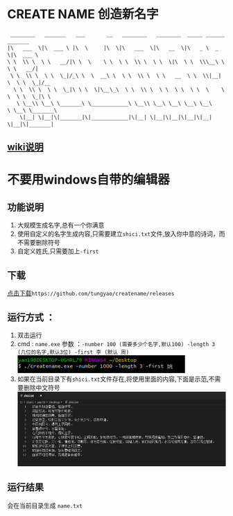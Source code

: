 # CREATE NAME 创造新名字
```
 ________   _______   ___       __   ________   ________  _____ ______   _______      
|\   ___  \|\  ___ \ |\  \     |\  \|\   ___  \|\   __  \|\   _ \  _   \|\  ___ \     
\ \  \\ \  \ \   __/|\ \  \    \ \  \ \  \\ \  \ \  \|\  \ \  \\\__\ \  \ \   __/|    
 \ \  \\ \  \ \  \_|/_\ \  \  __\ \  \ \  \\ \  \ \   __  \ \  \\|__| \  \ \  \_|/__  
  \ \  \\ \  \ \  \_|\ \ \  \|\__\_\  \ \  \\ \  \ \  \ \  \ \  \    \ \  \ \  \_|\ \ 
   \ \__\\ \__\ \_______\ \____________\ \__\\ \__\ \__\ \__\ \__\    \ \__\ \_______\
    \|__| \|__|\|_______|\|____________|\|__| \|__|\|__|\|__|\|__|     \|__|\|_______|

```
## [wiki说明](https://github.com/tungyao/newname/wiki)
# 不要用windows自带的编辑器
## 功能说明
1. 大规模生成名字,总有一个你满意
2. 使用自定义的名字生成内容,只需要建立`shici.txt`文件,放入你中意的诗词，而不需要删除符号
3. 自定义姓氏,只需要加上`-first `
## 下载
[点击下载](https://github.com/tungyao/createname/releases)`https://github.com/tungyao/createname/releases`
## 运行方式 ：
1. 双击运行
2. cmd : `name.exe`  参数 ：`-number 100 (需要多少个名字,默认100) -length 3 (几位的名字,默认3位) -first 李 (默认 周)`
![cmd_exp](./cmd_exp.png)
3. 如果在当前目录下有`shici.txt`文件存在,将使用里面的内容,下面是示范,不需要删除中文符号
![shici.txt文件内容示范](./shici_exp.png)
## 运行结果
会在当前目录生成 `name.txt`
